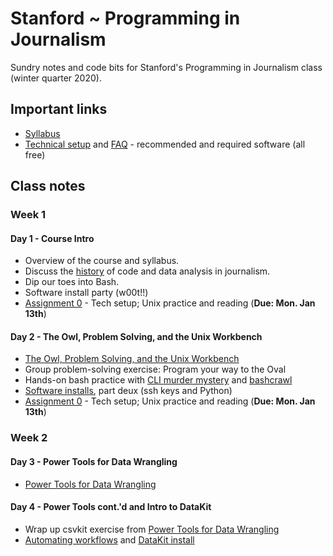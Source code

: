 # Stanford ~ Programming in Journalism

Sundry notes and code bits for Stanford's Programming in Journalism class (winter quarter 2020).

## Important links

* [Syllabus][]
* [Technical setup](docs/tech_setup.md) and [FAQ](docs/tech_faq.md) - recommended and required software (all free)

[Syllabus]: https://canvas.stanford.edu/courses/111874/assignments/syllabus

## Class notes

### Week 1

#### Day 1 - Course Intro

* Overview of the course and syllabus.
* Discuss the [history](docs/history.md) of code and data analysis in journalism. 
* Dip our toes into Bash. 
* Software install party (w00t!!)
* [Assignment 0](assignments/0.md) - Tech setup; Unix practice and reading (**Due: Mon. Jan 13th**)

#### Day 2 - The Owl, Problem Solving, and the Unix Workbench

* [The Owl, Problem Solving, and the Unix Workbench](docs/owl_probs_unix.md)
* Group problem-solving exercise: Program your way to the Oval
* Hands-on bash practice with [CLI murder mystery][] and [bashcrawl][]
* [Software installs](docs/tech_setup.md), part deux (ssh keys and Python)
* [Assignment 0](assignments/0.md) - Tech setup; Unix practice and reading (**Due: Mon. Jan 13th**)

[CLI murder mystery]: https://github.com/veltman/clmystery
[bashcrawl]: https://gitlab.com/slackermedia/bashcrawl

### Week 2

#### Day 3 - Power Tools for Data Wrangling

* [Power Tools for Data Wrangling](docs/power_tools_for_data_wrangling.md)

#### Day 4 - Power Tools cont.'d and Intro to DataKit

* Wrap up csvkit exercise from [Power Tools for Data Wrangling](docs/power_tools_for_data_wrangling.md)
* [Automating workflows](docs/automating_worfklows.md) and [DataKit install](docs/tech_setup.md#datakit)

